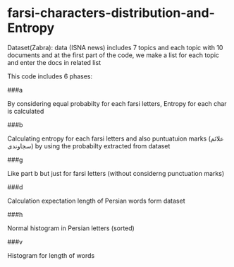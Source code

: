 # farsi-characters-distribution-and-Entropy

Dataset(Zabra):
data (ISNA news) includes 7 topics and each topic with 10 documents and at the first part of the code, we make a list for each topic and enter the docs in related list

This code includes 6 phases:

###a 

By considering equal probabilty for each farsi letters, Entropy for each char is calculated

###b

Calculating entropy for each farsi letters and also puntuatuion marks (علائم سجاوندی) by using the probabilty extracted from dataset

###g

Like part b but just for farsi letters (without considerng punctuation marks)

###d

Calculation expectation length of Persian words form dataset

###h

Normal histogram in Persian letters (sorted)

###v

Histogram for length of words
